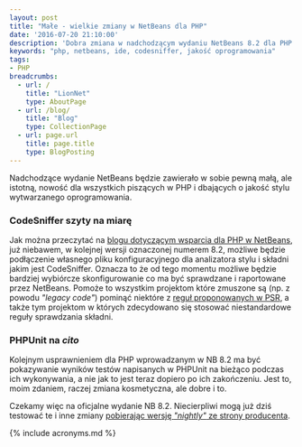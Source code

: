 ```yaml
---
layout: post
title: "Małe - wielkie zmiany w NetBeans dla PHP"
date: '2016-07-20 21:10:00'
description: 'Dobra zmiana w nadchodzącym wydaniu NetBeans 8.2 dla PHP'
keywords: "php, netbeans, ide, codesniffer, jakość oprogramowania"
tags:
- PHP
breadcrumbs:
  - url: /
    title: "LionNet"
    type: AboutPage
  - url: /blog/
    title: "Blog"
    type: CollectionPage
  - url: page.url
    title: page.title
    type: BlogPosting
---
```


Nadchodzące wydanie NetBeans będzie zawierało w sobie pewną małą, ale istotną,
nowość dla wszystkich piszących w PHP i dbających o jakość stylu wytwarzanego 
oprogramowania.

### CodeSniffer szyty na miarę

Jak można przeczytać na [blogu dotyczącym wsparcia dla PHP w NetBeans][1], już 
niebawem, w kolejnej wersji oznaczonej numerem 8.2, możliwe będzie podłączenie
własnego pliku konfiguracyjnego dla analizatora stylu i składni jakim jest 
CodeSniffer. Oznacza to że od tego momentu możliwe będzie bardziej wybiórcze 
skonfigurowanie co ma być sprawdzane i raportowane przez NetBeans. Pomoże to 
wszystkim projektom które zmuszone są (np. z powodu *"legacy code"*) pominąć
niektóre z [reguł proponowanych w PSR][2], a także tym projektom w których zdecydowano 
się stosować niestandardowe reguły sprawdzania składni.

### PHPUnit na *cito*

Kolejnym usprawnieniem dla PHP wprowadzanym w NB 8.2 ma być pokazywanie wyników
testów napisanych w PHPUnit na bieżąco podczas ich wykonywania, a nie jak to jest
teraz dopiero po ich zakończeniu. Jest to, moim zdaniem, raczej zmiana kosmetyczna,
ale dobre i to.

Czekamy więc na oficjalne wydanie NB 8.2. Niecierpliwi mogą już dziś testować te
i inne zmiany [pobierając wersję *"nightly"* ze strony producenta][3].

[1]: https://blogs.oracle.com/netbeansphp/entry/php_tools_minor_improvements
[2]: http://www.php-fig.org/psr/
[3]: http://bits.netbeans.org/dev/nightly/


{% include acronyms.md %}
